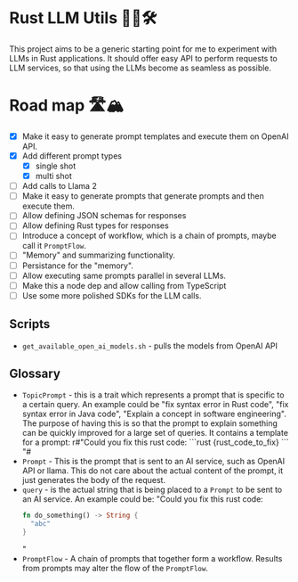# Rust LLM Utils 🦀🤖🛠

This project aims to be a generic starting point for me to experiment with LLMs
in Rust applications. It should offer easy API to perform requests to LLM
services, so that using the LLMs become as seamless as possible.


# Road map 🛣🏔
* [x] Make it easy to generate prompt templates and execute them on OpenAI API.
* [x] Add different prompt types
	* [x] single shot
	* [x] multi shot
* [ ] Add calls to Llama 2
* [ ] Make it easy to generate prompts that generate prompts and then execute them.
* [ ] Allow defining JSON schemas for responses
* [ ] Allow defining Rust types for responses
* [ ] Introduce a concept of workflow, which is a chain of prompts, maybe call
  it `PromptFlow`.
* [ ] "Memory" and summarizing functionality.
* [ ] Persistance for the "memory".
* [ ] Allow executing same prompts parallel in several LLMs.
* [ ] Make this a node dep and allow calling from TypeScript
* [ ] Use some more polished SDKs for the LLM calls.

## Scripts
* `get_available_open_ai_models.sh` - pulls the models from OpenAI API

## Glossary
* `TopicPrompt` - this is a trait which represents a prompt that is specific to
  a certain query. An example could be "fix syntax error in Rust code", "fix
  syntax error in Java code", "Explain a concept in software engineering". The
  purpose of having this is so that the prompt to explain something can be
  quickly improved for a large set of queries. It contains a template for a
  prompt:
  r#"Could you fix this rust code:
  \```rust
  {rust_code_to_fix}
  \```
  "#
* `Prompt` - This is the prompt that is sent to an AI service, such as OpenAI
  API or llama. This do not care about the actual content of the prompt, it just
  generates the body of the request.
* `query` - is the actual string that is being placed to a `Prompt` to be sent
  to an AI service. An example could be:
  "Could you fix this rust code:
  ```rust
  fn do_something() -> String {
	"abc"
  }
  ```
  "
* `PromptFlow` - A chain of prompts that together form a workflow. Results from prompts may alter the flow of the `PromptFlow`.
